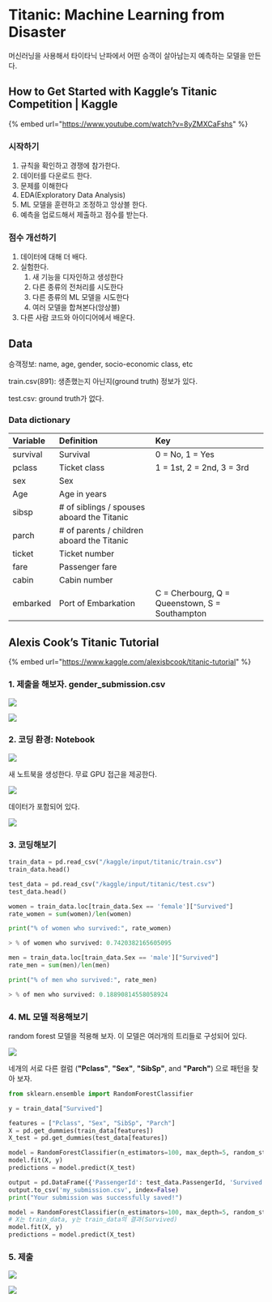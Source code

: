 # Titanic: Machine Learning from Disaster

머신러닝을 사용해서 타이타닉 난파에서 어떤 승객이 살아남는지 예측하는 모델을 만든다.

## How to Get Started with Kaggle’s Titanic Competition \| Kaggle

{% embed url="https://www.youtube.com/watch?v=8yZMXCaFshs" %}

### 시작하기

1. 규칙을 확인하고 경쟁에 참가한다.
2. 데이터를 다운로드 한다.
3. 문제를 이해한다
4. EDA\(Exploratory Data Analysis\)
5. ML 모델을 훈련하고 조정하고 앙상블 한다.
6. 예측을 업로드해서 제출하고 점수를 받는다.

### 점수 개선하기

1. 데이터에 대해 더 배다.
2. 실험한다.
   1. 새 기능을 디자인하고 생성한다
   2. 다른 종류의 전처리를 시도한다
   3. 다른 종류의 ML 모델을 시도한다
   4. 여러 모델을 합쳐본다\(앙상블\)
3. 다른 사람 코드와 아이디어에서 배운다.

## Data

승객정보: name, age, gender, socio-economic class, etc

train.csv\(891\): 생존했는지 아닌지\(ground truth\) 정보가 있다.

test.csv: ground truth가 없다.

### Data dictionary

| **Variable** | **Definition** | **Key** |
| :--- | :--- | :--- |
| survival | Survival | 0 = No, 1 = Yes |
| pclass | Ticket class | 1 = 1st, 2 = 2nd, 3 = 3rd |
| sex | Sex |  |
| Age | Age in years |  |
| sibsp | \# of siblings / spouses aboard the Titanic |  |
| parch | \# of parents / children aboard the Titanic |  |
| ticket | Ticket number |  |
| fare | Passenger fare |  |
| cabin | Cabin number |  |
| embarked | Port of Embarkation | C = Cherbourg, Q = Queenstown, S = Southampton |

## Alexis Cook’s Titanic Tutorial

{% embed url="https://www.kaggle.com/alexisbcook/titanic-tutorial" %}

### 1. 제출을 해보자. gender\_submission.csv

![](../../.gitbook/assets/image%20%2842%29.png)

![](../../.gitbook/assets/image%20%2825%29.png)

### 2. 코딩 환경: Notebook

![](../../.gitbook/assets/image%20%284%29.png)

새 노트북을 생성한다. 무료 GPU 접근을 제공한다.

![](../../.gitbook/assets/image%20%2840%29.png)

데이터가 포함되어 있다.

![](../../.gitbook/assets/image%20%2841%29.png)

### 3. 코딩해보기

```python
train_data = pd.read_csv("/kaggle/input/titanic/train.csv")
train_data.head()

test_data = pd.read_csv("/kaggle/input/titanic/test.csv")
test_data.head()
```

```python
women = train_data.loc[train_data.Sex == 'female']["Survived"]
rate_women = sum(women)/len(women)

print("% of women who survived:", rate_women)

> % of women who survived: 0.7420382165605095

men = train_data.loc[train_data.Sex == 'male']["Survived"]
rate_men = sum(men)/len(men)

print("% of men who survived:", rate_men)

> % of men who survived: 0.18890814558058924
```

### 4. ML 모델 적용해보기

random forest 모델을 적용해 보자. 이 모델은 여러개의 트리들로 구성되어 있다.

![](../../.gitbook/assets/image%20%2839%29.png)

네개의 서로 다른 컬럼  \(**"Pclass"**, **"Sex"**, **"SibSp"**, and **"Parch"**\) 으로 패턴을 찾아 보자.

```python
from sklearn.ensemble import RandomForestClassifier

y = train_data["Survived"]

features = ["Pclass", "Sex", "SibSp", "Parch"]
X = pd.get_dummies(train_data[features])
X_test = pd.get_dummies(test_data[features])

model = RandomForestClassifier(n_estimators=100, max_depth=5, random_state=1)
model.fit(X, y)
predictions = model.predict(X_test)

output = pd.DataFrame({'PassengerId': test_data.PassengerId, 'Survived': predictions})
output.to_csv('my_submission.csv', index=False)
print("Your submission was successfully saved!")
```



```python
model = RandomForestClassifier(n_estimators=100, max_depth=5, random_state=1)
# X는 train_data, y는 train_data의 결과(Survived)
model.fit(X, y)
predictions = model.predict(X_test)
```

### 5. 제출

![](../../.gitbook/assets/image%20%2824%29.png)

![](../../.gitbook/assets/image%20%2813%29.png)



